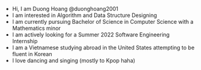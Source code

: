 - Hi, I am Duong Hoang @duonghoang2001
- I am interested in Algorithm and Data Structure Designing
- I am currently pursuing Bachelor of Science in Computer Science with a Mathematics minor
- I am actively looking for a Summer 2022 Software Engineering Internship 
- I am a Vietnamese studying abroad in the United States attempting to be fluent in Korean
- I love dancing and singing (mostly to Kpop haha)


